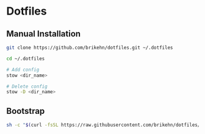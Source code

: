 # Dotfiles

## Manual Installation

```sh
git clone https://github.com/brikehn/dotfiles.git ~/.dotfiles
```

```sh
cd ~/.dotfiles

# Add config
stow <dir_name>

# Delete config
stow -D <dir_name>
```

## Bootstrap

```sh
sh -c "$(curl -fsSL https://raw.githubusercontent.com/brikehn/dotfiles/main/scripts/.config/scripts/bootstrap/install.sh)"
```
